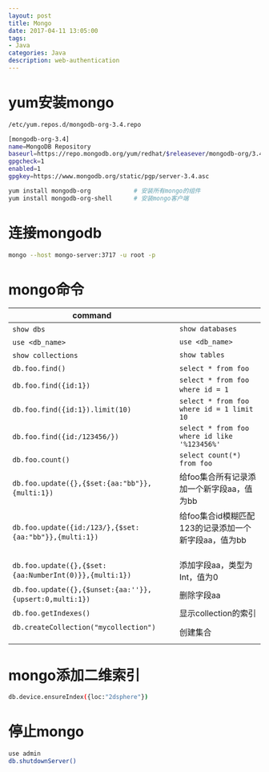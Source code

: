 ```yaml
---
layout: post
title: Mongo
date: 2017-04-11 13:05:00
tags:
- Java
categories: Java
description: web-authentication
---
```



# yum安装mongo
```bash
/etc/yum.repos.d/mongodb-org-3.4.repo
```

```bash
[mongodb-org-3.4]
name=MongoDB Repository
baseurl=https://repo.mongodb.org/yum/redhat/$releasever/mongodb-org/3.4/x86_64/
gpgcheck=1
enabled=1
gpgkey=https://www.mongodb.org/static/pgp/server-3.4.asc
```

```bash
yum install mongodb-org            # 安装所有mongo的组件
yum install mongodb-org-shell      # 安装mongo客户端
```

# 连接mongodb
```bash
mongo --host mongo-server:3717 -u root -p
```


# mongo命令
|                command                                      |                                                       |
| ----------------------------------------------------------- | ----------------------------------------------------- |
| `show dbs`                                                  | `show databases`                                      |
| `use <db_name>`                                             | `use <db_name>`                                       |
| `show collections`                                          | `show tables`                                         |
| `db.foo.find()`                                             | `select * from foo`                                   |
| `db.foo.find({id:1})`                                       | `select * from foo where id = 1`                      |
| `db.foo.find({id:1}).limit(10)`                             | `select * from foo where id = 1 limit 10`             |
| `db.foo.find({id:/123456/})`                                | `select * from foo where id like '%123456%'`          |
| `db.foo.count()`                                            | `select count(*) from foo`                            |
| `db.foo.update({},{$set:{aa:"bb"}},{multi:1})`              | 给foo集合所有记录添加一个新字段aa，值为bb                   |
| `db.foo.update({id:/123/},{$set:{aa:"bb"}},{multi:1})`      | 给foo集合id模糊匹配123的记录添加一个新字段aa，值为bb         |
| `db.foo.update({},{$set:{aa:NumberInt(0)}},{multi:1})`      | 添加字段aa，类型为Int，值为0                              |
| `db.foo.update({},{$unset:{aa:''}},{upsert:0,multi:1})`     | 删除字段aa                                              |
| `db.foo.getIndexes()`                                       | 显示collection的索引                                    |
| `db.createCollection("mycollection")`                       | 创建集合                                                |



# mongo添加二维索引
```bash
db.device.ensureIndex({loc:"2dsphere"})
```

# 停止mongo
```bash
use admin
db.shutdownServer()
```


